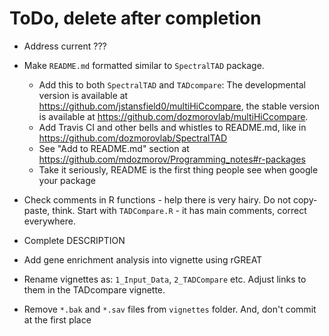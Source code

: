 # ToDo, delete after completion

- Address current ???

- Make `README.md` formatted similar to `SpectralTAD` package. 
    - Add this to both `SpectralTAD` and `TADcompare`: The developmental version is available at https://github.com/jstansfield0/multiHiCcompare, the stable version is available at https://github.com/dozmorovlab/multiHiCcompare.
    - Add Travis CI and other bells and whistles to README.md, like in https://github.com/dozmorovlab/SpectralTAD
    - See "Add to README.md" section at https://github.com/mdozmorov/Programming_notes#r-packages
    - Take it seriously, README is the first thing people see when google your package

- Check comments in R functions - help there is very hairy. Do not copy-paste, think. Start with `TADCompare.R` - it has main comments, correct everywhere.

- Complete DESCRIPTION

- Add gene enrichment analysis into vignette using rGREAT

- Rename vignettes as: `1_Input_Data`, `2_TADCompare` etc. Adjust links to them in the TADcompare vignette.

- Remove `*.bak` and `*.sav` files from `vignettes` folder. And, don't commit at the first place 
